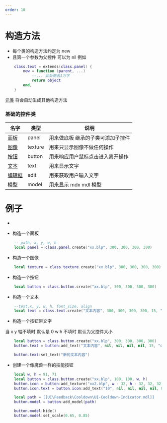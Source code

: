 ```yaml
---
order: 10
---
```


# 构造方法

- 每个类的构造方法约定为 new
- 且第一个参数为父控件 可以为 nil
  例如

```lua
    class.text = extends(class.panel) {
        new = function (parent, ...)
            --... 此处略去1万字
            return object
        end,
    }
```

[元类](/Script/界面/元类.md) 将会自动生成其他构造方法

### 基础的控件类

| 名字                          | 类型    | 说明                              |
| ----------------------------- | ------- | --------------------------------- |
| [面板](/Script/界面/面板.md)     | panel   | 用来做底板 继承的子类可添加子控件 |
| [图像](/Script/界面/图像.md)     | texture | 用来只显示图像不做任何操作        |
| [按钮](/Script/界面/按钮.md)     | button  | 用来响应用户鼠标点击进入离开操作  |
| [文本](/Script/界面/文本.md)     | text    | 用来显示文字                      |
| [编辑框](/Script/界面/编辑框.md) | edit    | 用来获取用户输入文字              |
| [模型](/Script/界面/模型.md)     | model   | 用来显示 mdx mdl 模型             |

# 例子

-

- 构造一个面板

```lua
    -- path, x, y, w, h
    local panel = class.panel.create("xx.blp", 300, 300, 300, 300)

```

- 构造一个图像

```lua
    local texture = class.texture.create("xx.blp", 300, 300, 300, 300)

```

- 构造一个按钮

```lua
    local button = class.button.create("xx.blp", 300, 300, 300, 300)

```

- 构造一个文本

```lua
    --text,x, y, w, h, font_size, align
    local text = class.text.create("文本内容", 300, 300, 300, 300, 15, "center")

```

- 构造一个按钮带文字

当 x y 轴不填时 默认是 0
w h 不填时 默认为父控件大小

```lua
    local button = class.button.create("xx.blp", 300, 300, 300, 300)
    button.text = button:add_text("文本内容", nil, nil, nil, nil, 15, "center")

    button.text:set_text("新的文本内容")
```

- 创建一个像魔兽一样的技能按钮

```lua
    local w, h = 91, 71
    local button = class.button.create("xx.blp", 100, 100, w, h)
    button.icon = button:add_texture("xx2.blp", w - 32, h - 32, 32, 32)
    button.icon.text = button.icon:add_text("10", nil, nil, nil, nil, 8, 'center')

    local path = [[UI\Feedback\Cooldown\UI-Cooldown-Indicator.mdl]]
    button.model = button:add_model(path)

    button.model:hide()
    button.model:set_scale(0.65, 0.85)

```
